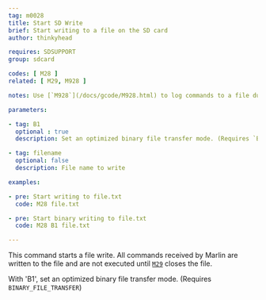 ```yaml
---
tag: m0028
title: Start SD Write
brief: Start writing to a file on the SD card
author: thinkyhead

requires: SDSUPPORT
group: sdcard

codes: [ M28 ]
related: [ M29, M928 ]

notes: Use [`M928`](/docs/gcode/M928.html) to log commands to a file during printing.

parameters:

- tag: B1
  optional : true
  description: Set an optimized binary file transfer mode. (Requires `BINARY_FILE_TRANSFER`)

- tag: filename
  optional: false
  description: File name to write

examples:

- pre: Start writing to file.txt
  code: M28 file.txt

- pre: Start binary writing to file.txt
  code: M28 B1 file.txt

---
```


This command starts a file write. All commands received by Marlin are written to the file and are not executed until [`M29`](/docs/gcode/M029.html) closes the file.

With 'B1', set an optimized binary file transfer mode. (Requires `BINARY_FILE_TRANSFER`)
